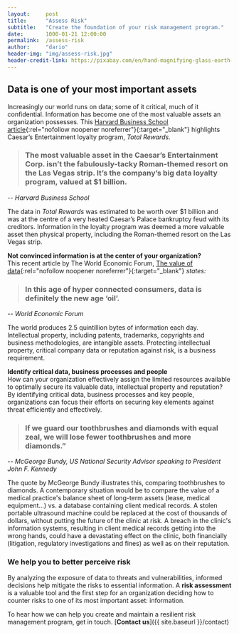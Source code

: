 ```yaml
---
layout:     post
title:      "Assess Risk"
subtitle:   "Create the foundation of your risk management program."
date:       1000-01-21 12:00:00
permalink:  /assess-risk
author:     "dario"
header-img: "img/assess-risk.jpg"
header-credit-link: https://pixabay.com/en/hand-magnifying-glass-earth-globe-1248053/
---
```


## Data is one of your most important assets
Increasingly our world runs on data; some of it critical, much of it confidential. Information has become one of the most valuable assets an organization possesses. This [Harvard Business School article](https://digit.hbs.org/submission/caesars-entertainment-what-happens-in-vegas-ends-up-in-a-1billion-database/){:rel="nofollow noopener noreferrer"}{:target="_blank"} highlights Caesar’s Entertainment loyalty program, _Total Rewards_.

> ### The most valuable asset in the Caesar’s Entertainment Corp. isn’t the fabulously-tacky Roman-themed resort on the Las Vegas strip.  It’s the company’s big data loyalty program, valued at $1 billion.
-- <cite>Harvard Business School</cite>

The data in _Total Rewards_ was estimated to be worth over $1 billion and was at the centre of a very heated Caesar’s Palace bankruptcy feud with its creditors. Information in the loyalty program was deemed a more valuable asset then physical property, including the Roman-themed resort on the Las Vegas strip.

**Not convinced information is at the center of your organization?**  
This recent article by The World Economic Forum, [The value of data](https://www.weforum.org/agenda/2017/09/the-value-of-data/){:rel="nofollow noopener noreferrer"}{:target="_blank"} _states:_

> ### In this age of hyper connected consumers, data is definitely the new age ‘oil’.
-- <cite>World Economic Forum</cite>

The world produces 2.5 quintillion bytes of information each day. Intellectual property, including patents, trademarks, copyrights and business methodologies, are intangible assets. Protecting intellectual property, critical company data or reputation against risk, is a business requirement.

**Identify critical data, business processes and people**  
How can your organization effectively assign the limited resources available to optimally secure its valuable data, intellectual property and reputation? By identifying critical data, business processes and key people, organizations can focus their efforts on securing key elements against threat efficiently and effectively.

> ### If we guard our toothbrushes and diamonds with equal zeal, we will lose fewer toothbrushes and more diamonds.”  
-- <cite>McGeorge Bundy, US National Security Advisor speaking to President John F. Kennedy</cite>

The quote by McGeorge Bundy illustrates this, comparing toothbrushes to diamonds. A contemporary situation would be to compare the value of a medical practice's balance sheet of long-term assets (lease, medical equipment...) vs. a database containing client medical records. A stolen portable ultrasound machine could be replaced at the cost of thousands of dollars, without putting the future of the clinic at risk. A breach in the clinic's information systems, resulting in client medical records getting into the wrong hands, could have a devastating effect on the clinic, both financially (litigation, regulatory investigations and fines) as well as on their reputation.

### We help you to better perceive risk
By analyzing the exposure of data to threats and vulnerabilities, informed decisions help mitigate the risks to essential information. A **risk assessment** is a valuable tool and the first step for an organization deciding how to counter risks to one of its most important asset: information.

To hear how we can help you create and maintain a resilient risk management program, get in touch. [**Contact us**]({{ site.baseurl }}/contact)
